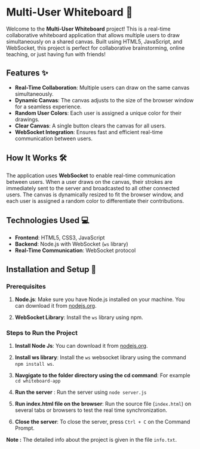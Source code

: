 # Multi-User Whiteboard 🎨

Welcome to the **Multi-User Whiteboard** project! This is a real-time collaborative whiteboard application that allows multiple users to draw simultaneously on a shared canvas. Built using HTML5, JavaScript, and WebSocket, this project is perfect for collaborative brainstorming, online teaching, or just having fun with friends!

## Features ✨

- **Real-Time Collaboration**: Multiple users can draw on the same canvas simultaneously.
- **Dynamic Canvas**: The canvas adjusts to the size of the browser window for a seamless experience.
- **Random User Colors**: Each user is assigned a unique color for their drawings.
- **Clear Canvas**: A single button clears the canvas for all users.
- **WebSocket Integration**: Ensures fast and efficient real-time communication between users.

## How It Works 🛠️

The application uses **WebSocket** to enable real-time communication between users. When a user draws on the canvas, their strokes are immediately sent to the server and broadcasted to all other connected users. The canvas is dynamically resized to fit the browser window, and each user is assigned a random color to differentiate their contributions.

## Technologies Used 💻

- **Frontend**: HTML5, CSS3, JavaScript
- **Backend**: Node.js with WebSocket (`ws` library)
- **Real-Time Communication**: WebSocket protocol

## Installation and Setup 🚀

### Prerequisites

1. **Node.js**: Make sure you have Node.js installed on your machine. You can download it from [nodejs.org](https://nodejs.org/).

2. **WebSocket Library**: Install the `ws` library using npm.

### Steps to Run the Project

1. **Install Node Js**:
   You can download it from [nodejs.org](https://nodejs.org/).

2. **Install ws library**:
   Install the `ws` websocket library using the command `npm install ws`.

4. **Navgigate to the folder directory using the cd command**:
   For example `cd whiteboard-app`

5. **Run the server** :
   Run the server using `node server.js`

6. **Run index.html file on the browser**:
   Run the source file (`index.html`) on several tabs or browsers to test the real time synchronization.

7. **Close the server**:
   To close the server, press `Ctrl + C` on the Command Prompt.

**Note :** The detailed info about the project is given in the file `info.txt`.
